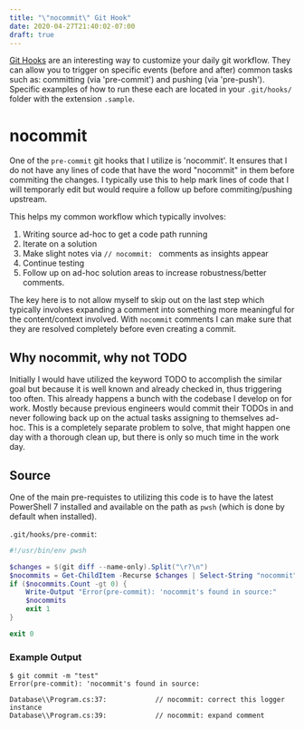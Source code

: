 ```yaml
---
title: "\"nocommit\" Git Hook"
date: 2020-04-27T21:40:02-07:00
draft: true
---
```


[Git Hooks](https://git-scm.com/book/en/v2/Customizing-Git-Git-Hooks) are an interesting way to customize your daily git workflow. They can allow you to trigger on specific events (before and after) common tasks such as: committing (via 'pre-commit') and pushing (via 'pre-push'). Specific examples of how to run these each are located in your `.git/hooks/` folder with the extension `.sample`.

# nocommit

One of the `pre-commit` git hooks that I utilize is 'nocommit'. It ensures that I do not have any lines of code that have the word "nocommit" in them before commiting the changes. I typically use this to help mark lines of code that I will temporarly edit but would require a follow up before commiting/pushing upstream.

This helps my common workflow which typically involves:
1. Writing source ad-hoc to get a code path running
2. Iterate on a solution
3. Make slight notes via `// nocommit: ` comments as insights appear
4. Continue testing
5. Follow up on ad-hoc solution areas to increase robustness/better comments.

The key here is to not allow myself to skip out on the last step which typically involves expanding a comment into something more meaningful for the content/context involved. With `nocommit` comments I can make sure that they are resolved completely before even creating a commit.

## Why nocommit, why not TODO

Initially I would have utilized the keyword TODO to accomplish the similar goal but because it is well known and already checked in, thus triggering too often. This already happens a bunch with the codebase I develop on for work. Mostly because previous engineers would commit their TODOs in and never following back up on the actual tasks assigning to themselves ad-hoc. This is a completely separate problem to solve, that might happen one day with a thorough clean up, but there is only so much time in the work day.

## Source

One of the main pre-requistes to utilizing this code is to have the latest PowerShell 7 installed and available on the path as `pwsh` (which is done by default when installed).

`.git/hooks/pre-commit`:

```powershell
#!/usr/bin/env pwsh

$changes = $(git diff --name-only).Split("\r?\n")
$nocommits = Get-ChildItem -Recurse $changes | Select-String "nocommit";
if ($nocommits.Count -gt 0) {
    Write-Output "Error(pre-commit): 'nocommit's found in source:"
    $nocommits
    exit 1
}

exit 0
```

### Example Output

```shell
$ git commit -m "test"
Error(pre-commit): 'nocommit's found in source:

Database\\Program.cs:37:            // nocommit: correct this logger instance
Database\\Program.cs:39:            // nocommit: expand comment
```